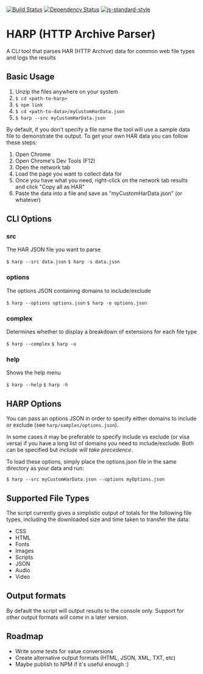 [![Build Status](https://travis-ci.org/chris-goodchild/harp.svg)](https://travis-ci.org/chris-goodchild/harp)
[![Dependency Status](https://david-dm.org/chris-goodchild/harp.svg)](https://david-dm.org/chris-goodchild/harp)
[![js-standard-style](https://img.shields.io/badge/code%20style-standard-brightgreen.svg)](http://standardjs.com/)

# HARP (HTTP Archive Parser)

A CLI tool that parses HAR (HTTP Archive) data for common web file types and logs the results


## Basic Usage

1. Unzip the files anywhere on your system
2. `$ cd <path-to-harp>`
3. `$ npm link`
4. `$ cd <path-to-data>/myCustomHarData.json`
5. `$ harp --src myCustomHarData.json`

By default, if you don't specify a file name the tool will use a sample data file to demonstrate the output. To get 
your own HAR data you can follow these steps:

1. Open Chrome
2. Open Chrome's Dev Tools (F12)
3. Open the network tab
4. Load the page you want to collect data for
5. Once you have what you need, right-click on the network tab results and click "Copy all as HAR"
6. Paste the data into a file and save as "myCustomHarData.json" (or whatever)


## CLI Options

### src

The HAR JSON file you want to parse

`$ harp --src data.json`
`$ harp -s data.json`

### options

The options JSON containing domains to include/exclude

`$ harp --options options.json`
`$ harp -o options.json`

### complex

Determines whether to display a breakdown of extensions for each file type

`$ harp --complex`
`$ harp -o`

### help

Shows the help menu

`$ harp --help`
`$ harp -h`


## HARP Options

You can pass an options JSON in order to specify either domains to include or exclude (see `harp/samples/options.json`).

In some cases it may be preferable to specify include vs exclude (or visa versa) if you have a long list of domains
you need to include/exclude. Both can be specified but *include will take precedence*.

To load these options, simply place the options.json file in the same directory as your data and run:

`$ harp --src myCustomHarData.json --options myOptions.json`


## Supported File Types

The script currently gives a simplistic output of totals for the following file types, including the downloaded size and 
time taken to transfer the data:

- CSS
- HTML
- Fonts
- Images
- Scripts
- JSON
- Audio
- Video


## Output formats

By default the script will output results to the console only. Support for other output formats will come in a later 
version.


## Roadmap

- Write some tests for value conversions
- Create alternative output formats (HTML, JSON, XML, TXT, etc)
- Maybe publish to NPM if it's useful enough :)

